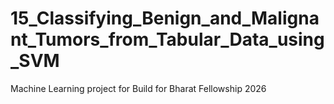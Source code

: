 # 15_Classifying_Benign_and_Malignant_Tumors_from_Tabular_Data_using_SVM
Machine Learning project for Build for Bharat Fellowship 2026
